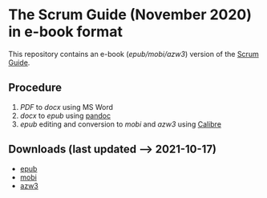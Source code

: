 # The Scrum Guide (November 2020) in e-book format

This repository contains an e-book (_epub/mobi/azw3_) version of the [Scrum Guide](https://scrumguides.org/docs/scrumguide/v2020/2020-Scrum-Guide-US.pdf).

## Procedure
1. _PDF_ to _docx_ using MS Word
2. _docx_ to _epub_ using [pandoc](https://pandoc.org/)
3. _epub_ editing and conversion to _mobi_ and _azw3_ using [Calibre](https://calibre-ebook.com/) 

## Downloads (last updated --> 2021-10-17)

- [epub](https://github.com/archphile/scrum_guide_ebook/raw/main/2020-Scrum-Guide-US.epub)
- [mobi](https://github.com/archphile/scrum_guide_ebook/raw/main/2020-Scrum-Guide-US.azw3)
- [azw3](https://github.com/archphile/scrum_guide_ebook/raw/main/2020-Scrum-Guide-US.azw3)
